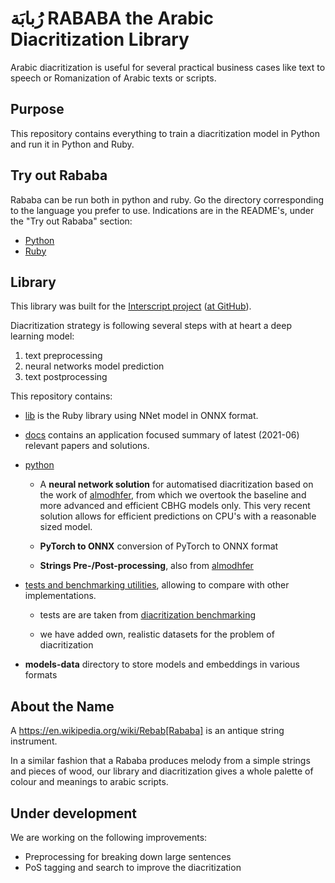 # رُبابَة RABABA the Arabic Diacritization Library

Arabic diacritization is useful for several practical business cases like text
to speech or Romanization of Arabic texts or scripts.

## Purpose

This repository contains everything to train a diacritization model in Python
and run it in Python and Ruby.

## Try out Rababa

Rababa can be run both in python and ruby. Go the directory corresponding to the language you prefer to use.  Indications are in the README's, under the "Try out Rababa" section:
* [Python](https://github.com/interscript/rababa/tree/master/python)
* [Ruby](https://github.com/interscript/rababa/tree/master/lib)

## Library

This library was built for the
[Interscript project](https://www.interscript.org)
([at GitHub](https://github.com/interscript/)).

Diacritization strategy is following several steps with at heart a deep learning
model:

1. text preprocessing
2. neural networks model prediction
3. text postprocessing

This repository contains:

- [lib](https://github.com/interscript/rababa/tree/master/lib) is
  the Ruby library using NNet model in ONNX format.

- [docs](https://github.com/interscript/rababa/tree/master/docs)
  contains an application focused summary of latest (2021-06) relevant papers
  and solutions.

- [python](https://github.com/interscript/rababa/tree/master/python)
    - A **neural network solution** for automatised diacritization based on the
      work of [almodhfer](https://github.com/almodhfer/Arabic_Diacritization),
      from which we overtook the baseline and more advanced and efficient CBHG
      models only. This very recent solution allows for efficient predictions on
      CPU's with a reasonable sized model.

    * **PyTorch to ONNX** conversion of PyTorch to ONNX format

    * **Strings Pre-/Post-processing**, also from
      [almodhfer](https://github.com/almodhfer/Arabic_Diacritization)

- [tests and benchmarking utilities](https://github.com/interscript/rababa/tree/master/tests-benchmarks),
  allowing to compare with other implementations.

	* tests are are taken from
	  [diacritization benchmarking](https://github.com/AliOsm/arabic-text-diacritization)

	* we have added own, realistic datasets for the problem of diacritization

- **models-data** directory to store models and embeddings in various formats

## About the Name

A https://en.wikipedia.org/wiki/Rebab[Rababa] is an antique string instrument.

In a similar fashion that a Rababa produces melody from a simple strings and
pieces of wood, our library and diacritization gives a whole palette of colour
and meanings to arabic scripts.

## Under development

We are working on the following improvements:
* Preprocessing for breaking down large sentences
* PoS tagging and search to improve the diacritization
